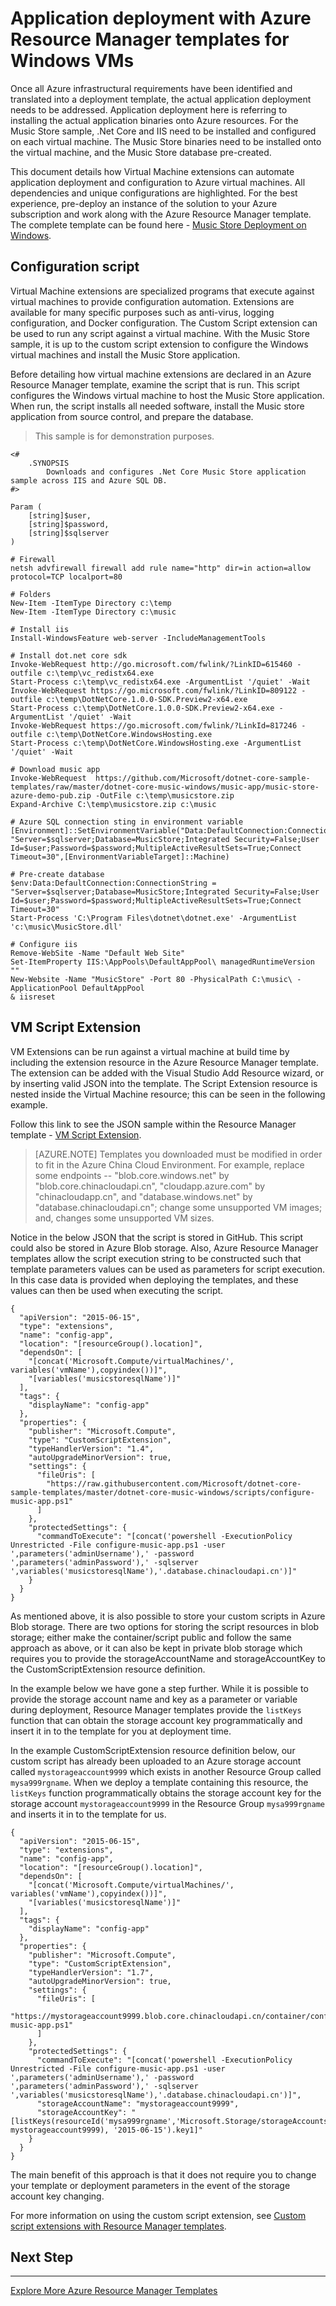 <properties
    pageTitle="Automating Application Deployment with Virtual Machine Extensions | Azure"
    description="Azure Virtual Machine DotNet Core Tutorial"
    services="virtual-machines-windows"
    documentationcenter="virtual-machines"
    author="neilpeterson"
    manager="timlt"
    editor="tysonn"
    tags="azure-resource-manager" />
<tags
    ms.assetid="79c91304-6c1b-4354-a185-fecc129b139d"
    ms.service="virtual-machines-windows"
    ms.devlang="na"
    ms.topic="article"
    ms.tgt_pltfrm="vm-windows"
    ms.workload="infrastructure-services"
    ms.date="11/21/2016"
    wacn.date=""
    ms.author="nepeters"
    ms.custom="H1Hack27Feb2017" />

# Application deployment with Azure Resource Manager templates for Windows VMs

Once all Azure infrastructural requirements have been identified and translated into a deployment template, the actual application deployment needs to be addressed. Application deployment here is referring to installing the actual application binaries onto Azure resources. For the Music Store sample, .Net Core and IIS need to be installed and configured on each virtual machine. The Music Store binaries need to be installed onto the virtual machine, and the Music Store database pre-created.

This document details how Virtual Machine extensions can automate application deployment and configuration to Azure virtual machines. All dependencies and unique configurations are highlighted. For the best experience, pre-deploy an instance of the solution to your Azure subscription and work along with the Azure Resource Manager template. The complete template can be found here - [Music Store Deployment on Windows](https://github.com/Microsoft/dotnet-core-sample-templates/tree/master/dotnet-core-music-windows).

## Configuration script
Virtual Machine extensions are specialized programs that execute against virtual machines to provide configuration automation. Extensions are available for many specific purposes such as anti-virus, logging configuration, and Docker configuration. The Custom Script extension can be used to run any script against a virtual machine. With the Music Store sample, it is up to the custom script extension to configure the Windows virtual machines and install the Music Store application.

Before detailing how virtual machine extensions are declared in an Azure Resource Manager template, examine the script that is run. This script configures the Windows virtual machine to host the Music Store application. When run, the script installs all needed software, install the Music store application from source control, and prepare the database. 

> This sample is for demonstration purposes.

    <#
        .SYNOPSIS
            Downloads and configures .Net Core Music Store application sample across IIS and Azure SQL DB.
    #>

    Param (
        [string]$user,
        [string]$password,
        [string]$sqlserver
    )

    # Firewall
    netsh advfirewall firewall add rule name="http" dir=in action=allow protocol=TCP localport=80

    # Folders
    New-Item -ItemType Directory c:\temp
    New-Item -ItemType Directory c:\music

    # Install iis
    Install-WindowsFeature web-server -IncludeManagementTools

    # Install dot.net core sdk
    Invoke-WebRequest http://go.microsoft.com/fwlink/?LinkID=615460 -outfile c:\temp\vc_redistx64.exe
    Start-Process c:\temp\vc_redistx64.exe -ArgumentList '/quiet' -Wait
    Invoke-WebRequest https://go.microsoft.com/fwlink/?LinkID=809122 -outfile c:\temp\DotNetCore.1.0.0-SDK.Preview2-x64.exe
    Start-Process c:\temp\DotNetCore.1.0.0-SDK.Preview2-x64.exe -ArgumentList '/quiet' -Wait
    Invoke-WebRequest https://go.microsoft.com/fwlink/?LinkId=817246 -outfile c:\temp\DotNetCore.WindowsHosting.exe
    Start-Process c:\temp\DotNetCore.WindowsHosting.exe -ArgumentList '/quiet' -Wait

    # Download music app
    Invoke-WebRequest  https://github.com/Microsoft/dotnet-core-sample-templates/raw/master/dotnet-core-music-windows/music-app/music-store-azure-demo-pub.zip -OutFile c:\temp\musicstore.zip
    Expand-Archive C:\temp\musicstore.zip c:\music

    # Azure SQL connection sting in environment variable
    [Environment]::SetEnvironmentVariable("Data:DefaultConnection:ConnectionString", "Server=$sqlserver;Database=MusicStore;Integrated Security=False;User Id=$user;Password=$password;MultipleActiveResultSets=True;Connect Timeout=30",[EnvironmentVariableTarget]::Machine)

    # Pre-create database
    $env:Data:DefaultConnection:ConnectionString = "Server=$sqlserver;Database=MusicStore;Integrated Security=False;User Id=$user;Password=$password;MultipleActiveResultSets=True;Connect Timeout=30"
    Start-Process 'C:\Program Files\dotnet\dotnet.exe' -ArgumentList 'c:\music\MusicStore.dll'

    # Configure iis
    Remove-WebSite -Name "Default Web Site"
    Set-ItemProperty IIS:\AppPools\DefaultAppPool\ managedRuntimeVersion ""
    New-Website -Name "MusicStore" -Port 80 -PhysicalPath C:\music\ -ApplicationPool DefaultAppPool
    & iisreset

## VM Script Extension
VM Extensions can be run against a virtual machine at build time by including the extension resource in the Azure Resource Manager template. The extension can be added with the Visual Studio Add Resource wizard, or by inserting valid JSON into the template. The Script Extension resource is nested inside the Virtual Machine resource; this can be seen in the following example.

Follow this link to see the JSON sample within the Resource Manager template - [VM Script Extension](https://github.com/Microsoft/dotnet-core-sample-templates/blob/master/dotnet-core-music-windows/azuredeploy.json#L339). 

>[AZURE.NOTE] Templates you downloaded must be modified in order to fit in the Azure China Cloud Environment. For example, replace some endpoints -- "blob.core.windows.net" by "blob.core.chinacloudapi.cn", "cloudapp.azure.com" by "chinacloudapp.cn", and "database.windows.net" by "database.chinacloudapi.cn"; change some unsupported VM images; and, changes some unsupported VM sizes.

Notice in the below JSON that the script is stored in GitHub. This script could also be stored in Azure Blob storage. Also, Azure Resource Manager templates allow the script execution string to be constructed such that template parameters values can be used as parameters for script execution. In this case data is provided when deploying the templates, and these values can then be used when executing the script.

    {
      "apiVersion": "2015-06-15",
      "type": "extensions",
      "name": "config-app",
      "location": "[resourceGroup().location]",
      "dependsOn": [
        "[concat('Microsoft.Compute/virtualMachines/', variables('vmName'),copyindex())]",
        "[variables('musicstoresqlName')]"
      ],
      "tags": {
        "displayName": "config-app"
      },
      "properties": {
        "publisher": "Microsoft.Compute",
        "type": "CustomScriptExtension",
        "typeHandlerVersion": "1.4",
        "autoUpgradeMinorVersion": true,
        "settings": {
          "fileUris": [
            "https://raw.githubusercontent.com/Microsoft/dotnet-core-sample-templates/master/dotnet-core-music-windows/scripts/configure-music-app.ps1"
          ]
        },
        "protectedSettings": {
          "commandToExecute": "[concat('powershell -ExecutionPolicy Unrestricted -File configure-music-app.ps1 -user ',parameters('adminUsername'),' -password ',parameters('adminPassword'),' -sqlserver ',variables('musicstoresqlName'),'.database.chinacloudapi.cn')]"
        }
      }
    }

As mentioned above, it is also possible to store your custom scripts in Azure Blob storage. There are two options for storing the script resources in blob storage; either make the container/script public and follow the same approach as above, or it can also be kept in private blob storage which requires you to provide the storageAccountName and storageAccountKey to the CustomScriptExtension resource definition.

In the example below we have gone a step further. While it is possible to provide the storage account name and key as a parameter or variable during deployment, Resource Manager templates provide the `listKeys` function that can obtain the storage account key programmatically and insert it in to the template for you at deployment time.

In the example CustomScriptExtension resource definition below, our custom script has already been uploaded to an Azure storage account called `mystorageaccount9999` which exists in another Resource Group called `mysa999rgname`. When we deploy a template containing this resource, the `listKeys` function programmatically obtains the storage account key for the storage account `mystorageaccount9999` in the Resource Group `mysa999rgname` and inserts it in to the template for us.

    {
      "apiVersion": "2015-06-15",
      "type": "extensions",
      "name": "config-app",
      "location": "[resourceGroup().location]",
      "dependsOn": [
        "[concat('Microsoft.Compute/virtualMachines/', variables('vmName'),copyindex())]",
        "[variables('musicstoresqlName')]"
      ],
      "tags": {
        "displayName": "config-app"
      },
      "properties": {
        "publisher": "Microsoft.Compute",
        "type": "CustomScriptExtension",
        "typeHandlerVersion": "1.7",
        "autoUpgradeMinorVersion": true,
        "settings": {
          "fileUris": [
            "https://mystorageaccount9999.blob.core.chinacloudapi.cn/container/configure-music-app.ps1"
          ]
        },
        "protectedSettings": {
          "commandToExecute": "[concat('powershell -ExecutionPolicy Unrestricted -File configure-music-app.ps1 -user ',parameters('adminUsername'),' -password ',parameters('adminPassword'),' -sqlserver ',variables('musicstoresqlName'),'.database.chinacloudapi.cn')]",
          "storageAccountName": "mystorageaccount9999",
          "storageAccountKey": "[listKeys(resourceId('mysa999rgname','Microsoft.Storage/storageAccounts', mystorageaccount9999), '2015-06-15').key1]"
        }
      }
    }

The main benefit of this approach is that it does not require you to change your template or deployment parameters in the event of the storage account key changing.

For more information on using the custom script extension, see [Custom script extensions with Resource Manager templates](/documentation/articles/virtual-machines-windows-extensions-customscript/).

## Next Step
<hr>

[Explore More Azure Resource Manager Templates](https://github.com/Azure/azure-quickstart-templates)